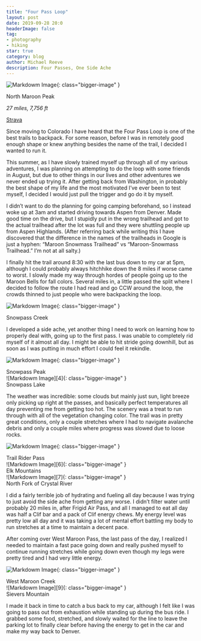 ```yaml
---
title: "Four Pass Loop"
layout: post
date: 2019-09-28 20:0
headerImage: false
tag:
- photography
- hiking
star: true
category: blog
author: Michael Reeve
description: Four Passes, One Side Ache
---
```


![Markdowm Image][1]{: class="bigger-image" }
<figcaption class="caption">North Maroon Peak</figcaption>

*27 miles, 7,756 ft*

 [Strava](https://www.strava.com/activities/2747743782)


Since moving to Colorado I have heard that the Four Pass Loop is one of the best trails to backpack. For some reason, before I was in remotely good enough shape or knew anything besides the name of the trail, I decided I wanted to run it.

This summer, as I have slowly trained myself up through all of my various adventures, I was planning on attempting to do the loop with some friends in August, but due to other things in our lives and other adventures we never ended up trying it. After getting back from Washington, in probably the best shape of my life and the most motivated I’ve ever been to test myself, I decided I would just pull the trigger and go do it by myself. 

I didn’t want to do the planning for going camping beforehand, so I instead woke up at 3am and started driving towards Aspen from Denver. Made good time on the drive, but I stupidly put in the wrong trailhead and got to the actual trailhead after the lot was full and they were shuttling people up from Aspen Highlands. (After referring back while writing this I have discovered that the difference in the names of the trailheads in Google is just a hyphen: “Maroon Snowmass Trailhead” vs “Maroon-Snowmass Trailhead.” I’m not at all salty.)

I finally hit the trail around 8:30 with the last bus down to my car at 5pm, although I could probably always hitchhike down the 8 miles if worse came to worst. I slowly made my way through hordes of people going up to the Maroon Bells for fall colors. Several miles in, a little passed the split where I decided to follow the route I had read and go CCW around the loop, the crowds thinned to just people who were backpacking the loop.

![Markdowm Image][2]{: class="bigger-image" }
<figcaption class="caption">Snowpass Creek</figcaption>

I developed a side ache, yet another thing I need to work on learning how to properly deal with, going up to the first pass. I was unable to completely rid myself of it almost all day. I might be able to hit stride going downhill, but as soon as I was putting in much effort I could feel it rekindle. 

![Markdowm Image][3]{: class="bigger-image" }
<figcaption class="caption">Snowpass Peak</figcaption>
![Markdowm Image][4]{: class="bigger-image" }
<figcaption class="caption">Snowpass Lake</figcaption>

The weather was incredible: some clouds but mainly just sun, light breeze only picking up right at the passes, and basically perfect temperatures all day preventing me from getting too hot. The scenery was a treat to run through with all of the vegetation changing color. The trail was in pretty great conditions, only a couple stretches where I had to navigate avalanche debris and only a couple miles where progress was slowed due to loose rocks. 

![Markdowm Image][5]{: class="bigger-image" }
<figcaption class="caption">Trail Rider Pass</figcaption>
![Markdowm Image][6]{: class="bigger-image" }
<figcaption class="caption">Elk Mountains</figcaption>
![Markdowm Image][7]{: class="bigger-image" }
<figcaption class="caption">North Fork of Crystal River</figcaption>

I did a fairly terrible job of hydrating and fueling all day because I was trying to just avoid the side ache from getting any worse. I didn’t filter water until probably 20 miles in, after Frigid Air Pass, and all I managed to eat all day was half a Clif bar and a pack of Clif energy chews. My energy level was pretty low all day and it was taking a lot of mental effort battling my body to run stretches at a time to maintain a decent pace.

After coming over West Maroon Pass, the last pass of the day, I realized I needed to maintain a fast pace going down and really pushed myself to continue running stretches while going down even though my legs were pretty tired and I had very little energy.

![Markdowm Image][8]{: class="bigger-image" }
<figcaption class="caption">West Maroon Creek</figcaption>
![Markdowm Image][9]{: class="bigger-image" }
<figcaption class="caption">Sievers Mountain</figcaption>

I made it back in time to catch a bus back to my car, although I felt like I was going to pass out from exhaustion while standing up during the bus ride. I grabbed some food, stretched, and slowly waited for the line to leave the parking lot to finally clear before having the energy to get in the car and make my way back to Denver.

[1]: https://lh3.googleusercontent.com/Gf9vznfw_znfiaLJA9LVHiESl9eWjtE7v03ulRF_OsDIt7utIeEIS-o5lQ8Lgc-eVXVK8-bgK1rtvjolwu2C2WMvHc9X91-qhTVfcLg13GSyfuXACiIyqFUyFW5JIv6F-AiCaiDttw=w2400
[2]: https://lh3.googleusercontent.com/9CXJWu9rUn2oVNHJcjMw788KHM37s0GZdCSrSMYvFQoLCbDcMcTE95UQZIASP047_0-F0yXoB4HKtluTrg8pvDW8msl97gminH3lYto-qNkDYUQ7XqeevUSUpX0Miy7vVanvnvkyuw=w2400
[3]: https://lh3.googleusercontent.com/WArlmgSNUAlOvtPa4upb-W9T1MVAF7A84qkiPOjW2nHYlpGSZkn6j9GBsmI1B4HGrK3tJV3YbQPuDZ4a0YDnhaMi9LnBGskG0W0J08BAeXK_K9WYM-LgW4NiEMUMNkYS5lAA55SKWA=w2400
[4]: https://lh3.googleusercontent.com/JYZbycJGPFnXI7E5SPIiMEZhZgQHPCpujnuK16Aaw3iJvEXckhzHMuewapetXPFyaq9y5puXZIWcVWQ0ngqCFUXG931ggz6L4kSeDshwFNIhDnmnsPuVUETWSLtB5njR150VOx_pSw=w2400
[5]: https://lh3.googleusercontent.com/LB-TRA9cm4alY08Tcxx8HuJTsoC8b9AnddbF-aQudkRSP2-bf-bfqS4mrkgzYDHZsxVxSQoM3BnahLLyQT3Tv66NNZL_hwZ2GQ8n_-Gp8Rg0yuVZorBI1gJYgNzM8B1jG6LHF7i2-w=w2400
[6]: https://lh3.googleusercontent.com/5pgMhnarXTrtzMfXxY8qGHT8hPL41hl3wBjSyBlDv1X6qxJAKq_DadmezHe1ffHc6fC_2_nCEk15txR23iVRVe0mPLM7K4S8gOZAznbOlrPbMnHPs2BQGkZ3YGvYoeCSKGIQwJ5OYA=w2400
[7]: https://lh3.googleusercontent.com/0PZltys2wBBBYXs4RvSrh3gLwRbiwihxEg1mAZEMrXVMtskghnqeq2tOXWL9w7kRJiX18dzvWjJ4fgF3jqv42AfrOQ-Pt_l4faOXJ0wFWXyEwtLS0ZEkbz0ZJl-dO44Qi1bcizNglw=w2400
[8]: https://lh3.googleusercontent.com/d5ZO1u1qqE5YHm-N03HZvhwHyLV8jEUJjJ68fFAvhsiQDJ0SSfiBGo--frAyfRLYg63bmR7UssXa0tl2m0IJtCdMECKrc0OfvZCQlqokUrduVHXKyy_92wIX0ADIpLU_r0udcCC3gQ=w2400
[9]:https://lh3.googleusercontent.com/MXv80MLTzvn0fbhcSHCa6OFHi3BXupFCpuJPuDPYZnO6G2k00i70KNNdipKOHTGHyG54f1KzFkheXR0kKnDUPHqSnZYd7PIboYT2PO2OZ2kRwZQe28hDKGNLjK2TKL9Vwb0tKP1j2g=w2400




